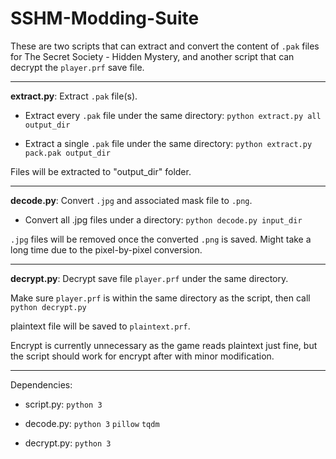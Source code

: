 # SSHM-Modding-Suite

These are two scripts that can extract and convert the content of ```.pak``` files for The Secret Society - Hidden Mystery, and another script that can decrypt the ```player.prf``` save file.

---

**extract.py**: Extract ```.pak``` file(s).

 - Extract every ```.pak``` file under the same directory: ```python extract.py all output_dir```

 - Extract a single ```.pak``` file under the same directory: ```python extract.py pack.pak output_dir```

Files will be extracted to "output_dir" folder.

---

**decode.py**: Convert ```.jpg``` and associated mask file to ```.png```.

 - Convert all .jpg files under a directory: ```python decode.py input_dir```
 
```.jpg``` files will be removed once the converted ```.png``` is saved. Might take a long time due to the pixel-by-pixel conversion.

---

**decrypt.py**: Decrypt save file ```player.prf``` under the same directory.

Make sure ```player.prf``` is within the same directory as the script, then call ```python decrypt.py```

plaintext file will be saved to ```plaintext.prf```. 

Encrypt is currently unnecessary as the game reads plaintext just fine, but the script should work for encrypt after with minor modification.

---
 
Dependencies:

 - script.py: ```python 3```
 
 - decode.py: ```python 3``` ```pillow``` ```tqdm```
 
 - decrypt.py: ```python 3```
